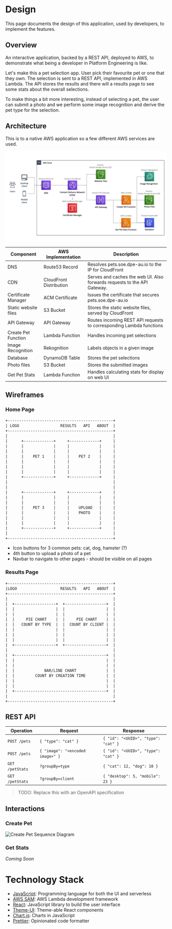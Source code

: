 Design
===

This page documents the design of this application, used by developers, to implement the features.

Overview
---

An interactive application, backed by a REST API, deployed to AWS, to demonstrate what being a developer in Platform Engineering is like.

Let's make this a pet selection app. User pick their favourite pet or one that they own. The selection is sent to a REST API, implemented in AWS Lambda. The API stores the results and there will a results page to see some stats about the overall selections.

To make things a bit more interesting, instead of selecting a pet, the user can submit a photo and we perform some image recognition and derive the pet type for the selection.

Architecture
---

This is to a native AWS application so a few different AWS services are used.

![Architecture](architecture.png)

| Component | AWS Implementation | Description
|-----------|--------------------|------------
| DNS | Route53 Record | Resolves pets.soe.dpe-au.io to the IP for CloudFront
| CDN | CloudFront Distribution | Serves and caches the web UI. Also forwards requests to the API Gateway.
| Certificate Manager | ACM Certificate | Issues the certificate that secures pets.soe.dpe-au.io
| Static website files | S3 Bucket | Stores the static website files, served by CloudFront
| API Gateway | API Gateway | Routes incoming REST API requests to corresponding Lambda functions
| Create Pet Function | Lambda Function | Handles incoming pet selections
| Image Recognition | Rekognition | Labels objects in a given image
| Database | DynamoDB Table | Stores the pet selections
| Photo files | S3 Bucket | Stores the submitted images
| Get Pet Stats | Lambda Function | Handles calculating stats for display on web UI

Wireframes
---

### Home Page

```
+----------------------------------------------+
| LOGO                  RESULTS   API   ABOUT  |
+----------------------------------------------+
|                                              |
|      +-------------+     +-------------+     |
|      |             |     |             |     |
|      |             |     |             |     |
|      |    PET 1    |     |    PET 2    |     |
|      |             |     |             |     |
|      |             |     |             |     |
|      |             |     |             |     |
|      +-------------+     +-------------+     |
|                                              |
|                                              |
|      +-------------+     +-------------+     |
|      |             |     |             |     |
|      |             |     |             |     |
|      |    PET 3    |     |    UPLOAD   |     |
|      |             |     |    PHOTO    |     |
|      |             |     |             |     |
|      |             |     |             |     |
|      +-------------+     +-------------+     |
|                                              |
+----------------------------------------------+
```

* Icon buttons for 3 common pets: cat, dog, hamster (?)
* 4th button to upload a photo of a pet
* Navbar to navigate to other pages - should be visible on all pages

### Results Page

```
+----------------------------------------------+
|LOGO                   RESULTS   API   ABOUT  |
+----------------------------------------------+
|                                              |
|  +------------------+  +------------------+  |
|  |                  |  |                  |  |
|  |                  |  |                  |  |
|  |     PIE CHART    |  |     PIE CHART    |  |
|  |   COUNT BY TYPE  |  |  COUNT BY CLIENT |  |
|  |                  |  |                  |  |
|  |                  |  |                  |  |
|  |                  |  |                  |  |
|  +------------------+  +------------------+  |
|                                              |
|  +----------------------------------------+  |
|  |                                        |  |
|  |                                        |  |
|  |             BAR/LINE CHART             |  |
|  |         COUNT BY CREATION TIME         |  |
|  |                                        |  |
|  |                                        |  |
|  +----------------------------------------+  |
|                                              |
+----------------------------------------------+
```


REST API
---

| Operation | Request | Response
|-----------|---------|---------
| `POST /pets` | `{ "type": "cat" }` | `{ "id": "<UUID>", "type": "cat" }`
| `POST /pets` | `{ "image": "<encoded image>" }` | `{ "id": "<UUID>", "type": "cat" }`
| `GET /petStats` | `?groupBy=type` | `{ "cat": 12, "dog": 10 }`
| `GET /petStats` | `?groupBy=client` | `{ "desktop": 5, "mobile": 23 }`

> TODO: Replace this with an OpenAPI specification

Interactions
---

### Create Pet

![Create Pet Sequence Diagram](http://www.plantuml.com/plantuml/proxy?cache=no&src=https://raw.github.com/sohrab-/pets/master/docs/create-pet-sequence.plantuml)

### Get Stats

_Coming Soon_

Technology Stack
===

* [JavaScript](javascript.com): Programming language for both the UI and serverless
* [AWS SAM](aws.amazon.com/serverless/sam): AWS Lambda development framework
* [React](reactjs.org): JavaScript library to build the user interface
* [Theme-UI](theme-ui.com): Theme-able React components
* [Chart.js](chartjs.org): Charts in JavaScript
* [Prettier](prettier.io): Opinionated code formatter

